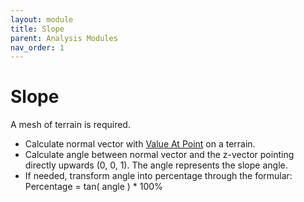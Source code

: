 ```yaml
---
layout: module
title: Slope
parent: Analysis Modules
nav_order: 1
---
```

# Slope

A mesh of terrain is required.

* Calculate normal vector with [Value At Point]() on a terrain.
* Calculate angle between normal vector and the z-vector pointing directly upwards (0, 0, 1). The angle represents the slope angle.
* If needed, transform angle into percentage through the formular:
 Percentage = tan( angle ) * 100%